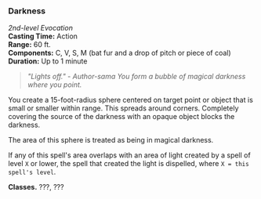 ### Darkness  
*2nd-level Evocation*  
**Casting Time:** Action  
**Range:** 60 ft.  
**Components:** C, V, S, M (bat fur and a drop of pitch or piece of coal)  
**Duration:** Up to 1 minute  

> *"Lights off." - Author-sama
> You form a bubble of magical darkness where you point.*

You create a 15-foot-radius sphere centered on target point or object that is small or smaller within range. This spreads around corners. Completely covering the source of the darkness with an opaque object blocks the darkness.

The area of this sphere is treated as being in magical darkness.

If any of this spell's area overlaps with an area of light created by a spell of level `X` or lower, the spell that created the light is dispelled, where `X = this spell's level`.

**Classes.** ???, ???